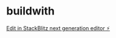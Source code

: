 # buildwith

[Edit in StackBlitz next generation editor ⚡️](https://stackblitz.com/~/github.com/0xClonaz/buildwith)